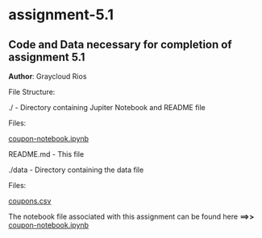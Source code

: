 # assignment-5.1
## **Code and Data necessary for completion of assignment 5.1**


**Author**: Graycloud Rios

File Structure:

  ./ - Directory containing Jupiter Notebook and README file
  
  Files:
  
  [coupon-notebook.ipynb](https://github.com/graycloudrios/assignment-5.1/blob/main/coupon-notebook.ipynb)

  README.md - This file
  
  ./data - Directory containing the data file

  Files:
  
  [coupons.csv](https://github.com/graycloudrios/assignment-5.1/blob/main/data/coupons.csv)

  The notebook file associated with this assignment can be found here **==>>** [coupon-notebook.ipynb](https://github.com/graycloudrios/assignment-5.1/blob/main/coupon-notebook.ipynb)
